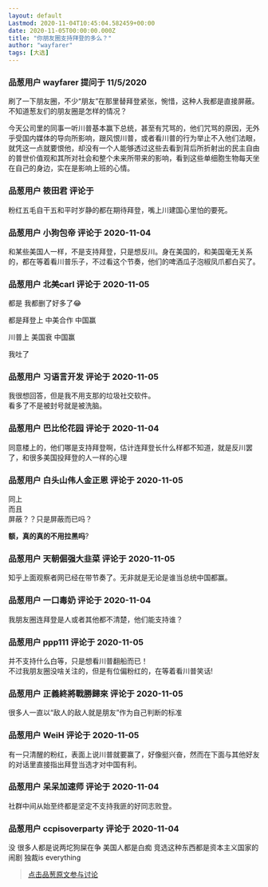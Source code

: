 ```yaml
---
layout: default
Lastmod: 2020-11-04T10:45:04.582459+00:00
date: 2020-11-05T00:00:00.000Z
title: "你朋友圈支持拜登的多么？"
author: "wayfarer"
tags: [大选]
---
```



### 品葱用户 **wayfarer** 提问于 11/5/2020
    
刷了一下朋友圈，不少“朋友”在那里替拜登紧张，惋惜，这种人我都是直接屏蔽。不知道葱友们的朋友圈是怎样的情况？  
  
今天公司里的同事一听川普基本赢下总统，甚至有咒骂的，他们咒骂的原因，无外乎受国内媒体的导向所影响，跟风恨川普，或者看川普的行为举止不入他们法眼，就凭这一点就要恨他，却没有一个人能够透过这些去看到背后所折射出的民主自由的普世价值观和其所对社会和整个未来所带来的影响，看到这些单细胞生物每天坐在自己的身边，实在是影响上班的心情。
    
                

### 品葱用户 **筱田君** 评论于 
        
粉红五毛自干五和平时岁静的都在期待拜登，嘴上川建国心里怕的要死。
        
                

### 品葱用户 **小狗包帝** 评论于 2020-11-04
        
和某些美国人一样，不是支持拜登，只是想反川。身在美国的，和美国毫无关系的，都在等着看川普乐子，不过看这个节奏，他们的啤酒瓜子泡椒凤爪都白买了。
        
                

### 品葱用户 **北美carl** 评论于 2020-11-05
        
都是 我都删了好多了😂  
  
都是拜登上 中美合作 中国赢  
  
川普上 美国衰 中国赢  
  
我吐了
        
                

### 品葱用户 **习语言开发** 评论于 2020-11-05
        
我很想回答，但是我不用支那的垃圾社交软件。  
看多了不是被封号就是被洗脑。
        
                

### 品葱用户 **巴比伦花园** 评论于 2020-11-04
        
同意楼上的，他们哪是支持拜登啊，估计连拜登长什么样都不知道，就是反川罢了，和很多美国投拜登的人一样的心理
        
                

### 品葱用户 **白头山伟人金正恩** 评论于 2020-11-05
        
同上  
而且  
屏蔽？？只是屏蔽而已吗？  
  
**额，真的真的不用拉黑吗**?
        
                

### 品葱用户 **天朝倔强大韭菜** 评论于 2020-11-05
        
知乎上面观察者网已经在带节奏了。无非就是无论是谁当总统中国都赢。
        
                

### 品葱用户 **一口毒奶** 评论于 2020-11-04
        
我朋友圈连拜登是人或者其他都不清楚，他们能支持谁？
        
                

### 品葱用户 **ppp111** 评论于 2020-11-05
        
并不支持什么白等，只是想看川普翻船而已！  
不过我朋友圈没啥关注的，但是有位偏粉红的，在等着看川普笑话!
        
                

### 品葱用户 **正義終將戰勝歸來** 评论于 2020-11-05
        
很多人一直以“敌人的敌人就是朋友”作为自己判断的标准
        
                

### 品葱用户 **WeiH** 评论于 2020-11-05
        
有一只清醒的粉红，表面上说川普就要赢了，好像挺兴奋，然而在下面与其他好友的对话里直接指出拜登当选才对中国有利。
        
                

### 品葱用户 **呆呆加速师** 评论于 2020-11-04
        
社群中间从始至终都是坚定不支持我匪的好同志败登。
        
                

### 品葱用户 **ccpisoverparty** 评论于 2020-11-04
        
没 很多人都是说两坨狗屎在争 美国人都是白痴 竞选这种东西都是资本主义国家的闹剧 独裁is everything
        
                





> [点击品葱原文参与讨论](https://pincong.rocks/question/33045)

